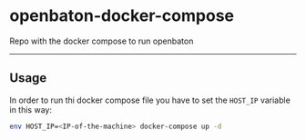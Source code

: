 # openbaton-docker-compose
Repo with the docker compose to run openbaton

-----

## Usage
In order to run thi docker compose file you have to set the `HOST_IP` variable in this way:
```bash
env HOST_IP=<IP-of-the-machine> docker-compose up -d
```
